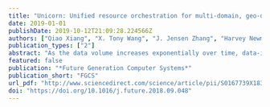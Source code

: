 ```yaml
---
title: "Unicorn: Unified resource orchestration for multi-domain, geo-distributed data analytics"
date: 2019-01-01
publishDate: 2019-10-12T21:09:28.224566Z
authors: ["Qiao Xiang", "X. Tony Wang", "J. Jensen Zhang", "Harvey Newman", "Y. Richard Yang", "Y. Jace Liu"]
publication_types: ["2"]
abstract: "As the data volume increases exponentially over time, data-intensive analytics benefits substantially from multi-organizational, geographically-distributed, collaborative computing, where different organizations contribute various yet scarce resources, e.g., computation, storage and networking resources, to collaboratively collect, share and analyze extremely large amounts of data. By analyzing the data analytics trace from the Compact Muon Solenoid (CMS) experiment, one of the largest scientific experiments in the world, and systematically examining the design of existing resource management systems for clusters, we show that the multi-domain, geo-distributed, resource-disaggregated nature of this new paradigm calls for a framework to manage a large set of distributively-owned, heterogeneous resources, with the objective of efficient resource utilization, following the autonomy and privacy of different domains, and that the fundamental challenge for designing such a framework is: how to accurately discover and represent resource availability of a large set of distributively-owned, heterogeneous resources across different domains with minimal information exposure from each domain? Existing resource management systems are designed for single-domain clusters and cannot address this challenge. In this paper, we design Unicorn, the first unified resource orchestration framework for multi-domain, geo-distributed data analytics. In Unicorn, we encode the resource availability for each domain into resource state abstraction, a variant of the network view abstraction extended to accurately represent the availability of multiple resources with minimal information exposure using a set of linear inequalities. We then design a novel, efficient cross-domain query algorithm and a privacy-preserving resource information integration protocol to discover and integrate the accurate, minimal resource availability information for a set of data analytics jobs across different domains. In addition, Unicorn also contains a global resource orchestrator that computes optimal resource allocation decisions for data analytics jobs. We implement a prototype of Unicorn and present preliminary evaluation results to demonstrate its efficiency and efficacy. We also give a full demonstration of the Unicorn system at SuperComputing 2017."
featured: false
publication: "*Future Generation Computer Systems*"
publication_short: "FGCS"
url_pdf: "http://www.sciencedirect.com/science/article/pii/S0167739X18302413"
doi: "https://doi.org/10.1016/j.future.2018.09.048"
---
```


